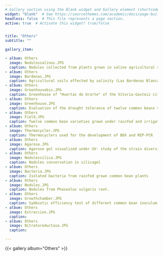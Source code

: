 ```yaml
---
# Gallery section using the Blank widget and Gallery element (shortcode).
widget: "blank"  # See https://sourcethemes.com/academic/docs/page-builder/
headless: false  # This file represents a page section.
active: true  # Activate this widget? true/false


title: "Others"
subtitle: ""

gallery_item:

- album: Others
  image: Nodulossalinos.JPG
  caption: Nodules collected from plants grown in saline agricultural soils
- album: Others
  image: Bardenas.JPG
  caption: Agricultural soils affected by salinity (Las Bardenas Blancas, Navarra)  
- album: Others
  image: Greenhousebis.JPG
  caption: Greenhouse of "Huertas de Urarte" of the Vitoria-Gasteiz city council
- album: Others
  image: Greenhouse.JPG
  caption: Evaluation of the drought tolerance of twelve common beans varieties in the absence of microsymbiont
- album: Others
  image: Field.JPG
  caption: Twelve common bean varieties grown under rainfed and irrigated conditions, both in organic and conventional management
- album: Others
  image: Thermocycler.JPG
  caption: Thermocyclers used for the development of BOX and REP-PCR
- album: Others
  image: Agarose.JPG
  caption: Agarose gel visualized under UV- study of the strain diversity of isolated bacteria by BOX+REP-PCR genomic fingerprinting  
- album: Others
  image: Nodulessilica.JPG
  caption: Nodules conservation in silicagel  
- album: Others
  image: Bacteria.JPG
  caption: Isolated bacteria from rainfed grown common bean plants  
- album: Others
  image: Nodulos.JPG
  caption: Nodules from Phaseolus vulgaris root.  
- album: Others
  image: Growthchamber.JPG
  caption: Symbiotic efficiency test of different common bean inoculum under drought
- album: Others
  image: Extraccion.JPG
  caption:   
- album: Others
  image: Nitratoreductasa.JPG
  caption: 

---
```


{{< gallery album="Others" >}}


